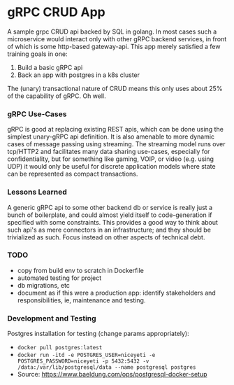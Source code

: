 # gRPC CRUD App

A sample grpc CRUD api backed by SQL in golang. 
In most cases such a microservice would interact only with other gRPC
backend services, in front of which is some http-based gateway-api.
This app merely satisfied a few training goals in one:
1) Build a basic gRPC api
2) Back an app with postgres in a k8s cluster

The (unary) transactional nature of CRUD means this only uses about 25% of the capability of gRPC.
Oh well.

### gRPC Use-Cases
gRPC is good at replacing existing REST apis, which can be done using the simplest unary-gRPC api definition. It is also amenable to more dynamic cases of message passing using streaming.
The streaming model runs over tcp/HTTP2 and facilitates many data sharing use-cases, especially
for confidentiality, but for something like gaming, VOIP, or video (e.g. using UDP) it would only be useful for discrete application models where state can be represented as compact transactions.


### Lessons Learned

A generic gRPC api to some other backend db or service is really just a bunch of boilerplate,
and could almost yield itself to code-generation if specified with some constraints. This
provides a good way to think about such api's as mere connectors in an infrastructure; and
they should be trivialized as such. Focus instead on other aspects of technical debt.

### TODO 
- copy from build env to scratch in Dockerfile
- automated testing for project
- db migrations, etc
- document as if this were a production app: identify stakeholders and responsibilities,
  ie, maintenance and testing.

### Development and Testing

Postgres installation for testing (change params appropriately):
* `docker pull postgres:latest`
* `docker run -itd -e POSTGRES_USER=niceyeti -e POSTGRES_PASSWORD=niceyeti -p 5432:5432 -v /data:/var/lib/postgresql/data --name postgresql postgres`
* Source: https://www.baeldung.com/ops/postgresql-docker-setup


